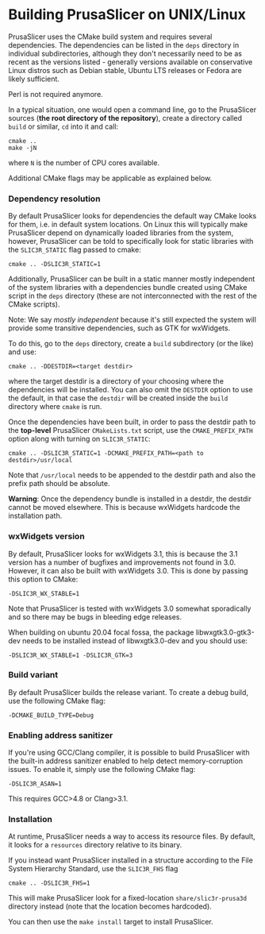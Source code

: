 
# Building PrusaSlicer on UNIX/Linux

PrusaSlicer uses the CMake build system and requires several dependencies.
The dependencies can be listed in the `deps` directory in individual subdirectories, although they don't necessarily need to be as recent
as the versions listed - generally versions available on conservative Linux distros such as Debian stable, Ubuntu LTS releases or Fedora are likely sufficient.

Perl is not required anymore.

In a typical situation, one would open a command line, go to the PrusaSlicer sources (**the root directory of the repository**), create a directory called `build` or similar,
`cd` into it and call:

    cmake ..
    make -jN

where `N` is the number of CPU cores available.

Additional CMake flags may be applicable as explained below.

### Dependency resolution

By default PrusaSlicer looks for dependencies the default way CMake looks for them, i.e. in default system locations.
On Linux this will typically make PrusaSlicer depend on dynamically loaded libraries from the system, however, PrusaSlicer can be told
to specifically look for static libraries with the `SLIC3R_STATIC` flag passed to cmake:

    cmake .. -DSLIC3R_STATIC=1

Additionally, PrusaSlicer can be built in a static manner mostly independent of the system libraries with a dependencies bundle
created using CMake script in the `deps` directory (these are not interconnected with the rest of the CMake scripts).

Note: We say _mostly independent_ because it's still expected the system will provide some transitive dependencies, such as GTK for wxWidgets.

To do this, go to the `deps` directory, create a `build` subdirectory (or the like) and use:

    cmake .. -DDESTDIR=<target destdir>

where the target destdir is a directory of your choosing where the dependencies will be installed.
You can also omit the `DESTDIR` option to use the default, in that case the `destdir` will be created inside the `build` directory where `cmake` is run.

Once the dependencies have been built, in order to pass the destdir path to the **top-level** PrusaSlicer `CMakeLists.txt` script, use the `CMAKE_PREFIX_PATH` option along with turning on `SLIC3R_STATIC`:

    cmake .. -DSLIC3R_STATIC=1 -DCMAKE_PREFIX_PATH=<path to destdir>/usr/local

Note that `/usr/local` needs to be appended to the destdir path and also the prefix path should be absolute.

**Warning**: Once the dependency bundle is installed in a destdir, the destdir cannot be moved elsewhere.
This is because wxWidgets hardcode the installation path.

### wxWidgets version

By default, PrusaSlicer looks for wxWidgets 3.1, this is because the 3.1 version has
a number of bugfixes and improvements not found in 3.0. However, it can also be built with wxWidgets 3.0.
This is done by passing this option to CMake:

    -DSLIC3R_WX_STABLE=1

Note that PrusaSlicer is tested with wxWidgets 3.0 somewhat sporadically and so there may be bugs in bleeding edge releases.

When building on ubuntu 20.04 focal fossa, the package libwxgtk3.0-gtk3-dev needs to be installed instead of libwxgtk3.0-dev and you should use:

    -DSLIC3R_WX_STABLE=1 -DSLIC3R_GTK=3

### Build variant

By default PrusaSlicer builds the release variant.
To create a debug build, use the following CMake flag:

    -DCMAKE_BUILD_TYPE=Debug

### Enabling address sanitizer

If you're using GCC/Clang compiler, it is possible to build PrusaSlicer with the built-in address sanitizer enabled to help detect memory-corruption issues.
To enable it, simply use the following CMake flag:

    -DSLIC3R_ASAN=1

This requires GCC>4.8 or Clang>3.1.

### Installation

At runtime, PrusaSlicer needs a way to access its resource files. By default, it looks for a `resources` directory relative to its binary.

If you instead want PrusaSlicer installed in a structure according to the File System Hierarchy Standard, use the `SLIC3R_FHS` flag

    cmake .. -DSLIC3R_FHS=1

This will make PrusaSlicer look for a fixed-location `share/slic3r-prusa3d` directory instead (note that the location becomes hardcoded).

You can then use the `make install` target to install PrusaSlicer.
